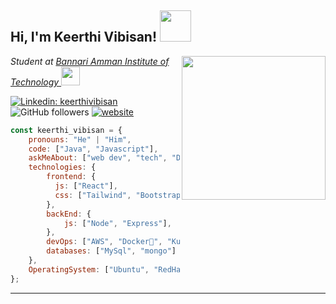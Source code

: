 <h2> Hi, I'm Keerthi Vibisan! <img src="https://media.giphy.com/media/iiVY2sYTN1KjPn1spl/giphy.gif" width="50"></h2>
<img align='right' src="https://media.giphy.com/media/Y0D4Bdb9MNgxHeUpbd/giphy.gif" width="230">
<p><em>Student at <a href="https://bitsathy.ac.in">Bannari Amman Institute of Technology
</a><img src="https://media.giphy.com/media/fYSnHlufseco8Fh93Z/giphy.gif" width="30" />
</em></p>

[![Linkedin: keerthivibisan](https://img.shields.io/badge/-keerthivibisan-blue?style=flat-square&logo=Linkedin&logoColor=white&link=https://www.linkedin.com/in/anmol-p-singh/)](https://in.linkedin.com/in/keerthivibisan/)
![GitHub followers](https://img.shields.io/github/followers/Keerthi-Vibisan-S?label=Follow&style=social)
[![website](https://img.shields.io/badge/Website-46a2f1.svg?&style=flat-square&logo=Google-Chrome&logoColor=white&link=https://keerthivibisan.tech/)](https://keerthivibisan.tech/)

<!-- ![](https://visitor-badge.glitch.me/badge?page_id=Keerthi-Vibisan-S)
![Waka Readme](https://github.com/anmol098/anmol098/workflows/Waka%20Readme/badge.svg) -->

<!-- ### 📫 Like to meet me?

Pick a slot if you'd like to meet me and chat about anything you are passionate about - but make sure to describe the agenda

<a href="https://calendly.com/anmol098/30min" target="_blank"><img width="498" alt="meet_link" src="https://user-images.githubusercontent.com/15426564/144297439-f530f383-e73e-41e0-9914-a9b7d3f432e5.png"></a>

👇 Hit in your console or terminal to connect with me.

```bash
npx anmol
```
**👆 This command line tool can be found at [npx anmol](https://github.com/anmol098/npx_card)** -->

<!-- ### <img src="https://media.giphy.com/media/VgCDAzcKvsR6OM0uWg/giphy.gif" width="50"> A little more about me...   -->

```javascript
const keerthi_vibisan = {
    pronouns: "He" | "Him",
    code: ["Java", "Javascript"],
    askMeAbout: ["web dev", "tech", "DevOps"],
    technologies: {
        frontend: {
          js: ["React"],
          css: ["Tailwind", "Bootstrap"]
        },
        backEnd: {
            js: ["Node", "Express"],
        },
        devOps: ["AWS", "Docker🐳", "Kubernetes"],
        databases: ["MySql", "mongo"]
    },
    OperatingSystem: ["Ubuntu", "RedHat"]
};
```

---

<!-- <img src="https://media.giphy.com/media/LnQjpWaON8nhr21vNW/giphy.gif" width="60"> <em><b>I love connecting with different people</b> so if you want to say <b>hi, I'll be happy to meet you more!</b> 😊</em> -->

